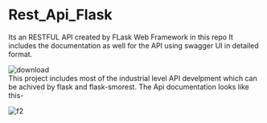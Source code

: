 # Rest_Api_Flask
Its an RESTFUL API created by FLask Web Framework in this repo
It includes the documentation as well for the API using swagger UI in detailed format.


![download](https://github.com/Sagar231/Rest_Api_Flask/assets/73779947/c41855df-a76c-498c-8177-53a105d1b7f4)
<br>
This project includes most of the industrial level API develpment which can be achived by flask and flask-smorest.
The Api documentation looks like this-

![f2](https://github.com/Sagar231/Rest_Api_Flask/assets/73779947/cee39965-087b-4cdb-a8d2-16e7274dfb1b)
